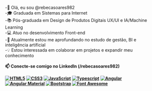 -👋 Olá, eu sou @rebecasoares982
<br>
-🎓 Graduada em Sistemas para Internet
<br>
-📚 Pós-graduada em Design de Produtos Digitais UX/UI e IA/Machine Learning
<br>
-💻 Atuo no desenvolvimento Front-end
<br>
-🎯 Atualmente estou me aprofundando no estudo de gestão, BI e inteligência artificial
<br>
-💡 Estou interessada em colaborar em projetos e expandir meu conhecimento
<br><br>
<b>📫 Conecte-se comigo no LinkedIn (/rebecasoares982)<b>
<br><br>
[![HTML5](https://img.shields.io/badge/HTML5-orange.svg?logo=html5)](https://html.com/)
[![CSS3](https://img.shields.io/badge/CSS3-blue.svg?logo=css3)](https://www.w3.org/Style/CSS/)
[![JavaScript](https://img.shields.io/badge/JavaScript-yellow.svg?logo=javascript)](https://developer.mozilla.org/en-US/docs/Web/JavaScript)
[![Typescript](https://img.shields.io/badge/Typescript-blue.svg?color=294E80&logo=typescript)](https://www.typescriptlang.org/)
[![Angular](https://img.shields.io/badge/Angular-red.svg?logo=angular)](https://angular.io/)  [![Angular Material](https://img.shields.io/badge/Angular%20Material-purple.svg?logo=angular)](https://material.angular.io/) [![Bootstrap](https://img.shields.io/badge/Bootstrap-white.svg?logo=bootstrap)](https://getbootstrap.com/)
[![Font Awesome](https://img.shields.io/badge/fontawesome-339AF0?style=flat-square&logo=fontawesome&logoColor=white)](https://fontawesome.com/)
